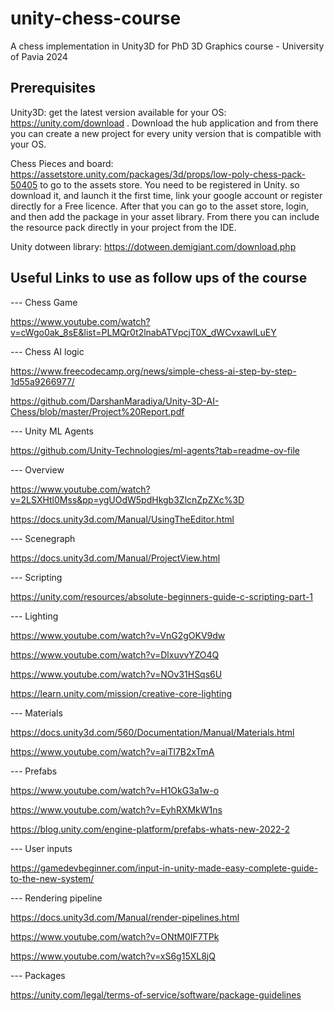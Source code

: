 # unity-chess-course
A chess implementation in Unity3D for PhD 3D Graphics course - University of Pavia 2024

## Prerequisites
Unity3D: get the latest version available for your OS: https://unity.com/download . Download the hub application and from there you can create a new project for every unity version that is compatible with your OS.

Chess Pieces and board: https://assetstore.unity.com/packages/3d/props/low-poly-chess-pack-50405 to go to the assets store. 
You need to be registered in Unity. so download it, and launch it the first time, link your google account or register directly for a Free licence. 
After that you can go to the asset store, login, and then add the package in your asset library. From there you can include the resource pack directly in your project from the IDE.

Unity dotween library: https://dotween.demigiant.com/download.php

## Useful Links to use as follow ups of the course

--- Chess Game

https://www.youtube.com/watch?v=cWgo0ak_8sE&list=PLMQr0t2lnabATVpcjT0X_dWCvxawlLuEY

--- Chess AI logic

https://www.freecodecamp.org/news/simple-chess-ai-step-by-step-1d55a9266977/

https://github.com/DarshanMaradiya/Unity-3D-AI-Chess/blob/master/Project%20Report.pdf

--- Unity ML Agents

https://github.com/Unity-Technologies/ml-agents?tab=readme-ov-file

--- Overview

https://www.youtube.com/watch?v=2LSXHtl0Mss&pp=ygUOdW5pdHkgb3ZlcnZpZXc%3D

https://docs.unity3d.com/Manual/UsingTheEditor.html

--- Scenegraph

https://docs.unity3d.com/Manual/ProjectView.html

--- Scripting

https://unity.com/resources/absolute-beginners-guide-c-scripting-part-1

--- Lighting

https://www.youtube.com/watch?v=VnG2gOKV9dw

https://www.youtube.com/watch?v=DlxuvvYZO4Q

https://www.youtube.com/watch?v=NOv31HSqs6U

https://learn.unity.com/mission/creative-core-lighting

--- Materials

https://docs.unity3d.com/560/Documentation/Manual/Materials.html

https://www.youtube.com/watch?v=aiTl7B2xTmA

--- Prefabs

https://www.youtube.com/watch?v=H1OkG3a1w-o

https://www.youtube.com/watch?v=EyhRXMkW1ns

https://blog.unity.com/engine-platform/prefabs-whats-new-2022-2

--- User inputs

https://gamedevbeginner.com/input-in-unity-made-easy-complete-guide-to-the-new-system/

--- Rendering pipeline

https://docs.unity3d.com/Manual/render-pipelines.html

https://www.youtube.com/watch?v=ONtM0IF7TPk

https://www.youtube.com/watch?v=xS6g15XL8jQ

--- Packages

https://unity.com/legal/terms-of-service/software/package-guidelines
